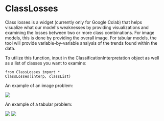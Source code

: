 # ClassLosses

Class losses is a widget (currently only for Google Colab) that helps visualize what our model's weaknesses by providing visualizations and examining the losses between two or more class combinations. For image models, this is done by providing the overall image. For tabular models, the tool will provide variable-by-variable analysis of the trends found within the data.

To utilize this function, input in the ClassificationInterpretation object as well as a list of classes you want to examine:
```
from ClassLosses import *
ClassLosses(interp, classList)
```

An example of an image problem:

![](https://i.imgur.com/UzxFkzc.png)

An example of a tabular problem:

![](https://i.imgur.com/7S9vjsQ.png)
![](https://i.imgur.com/oN1mXR7.png)
